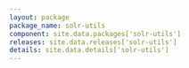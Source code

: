 ```yaml
---
layout: package
package_name: solr-utils
component: site.data.packages['solr-utils']
releases: site.data.releases['solr-utils']
details: site.data.details['solr-utils']
---
```

